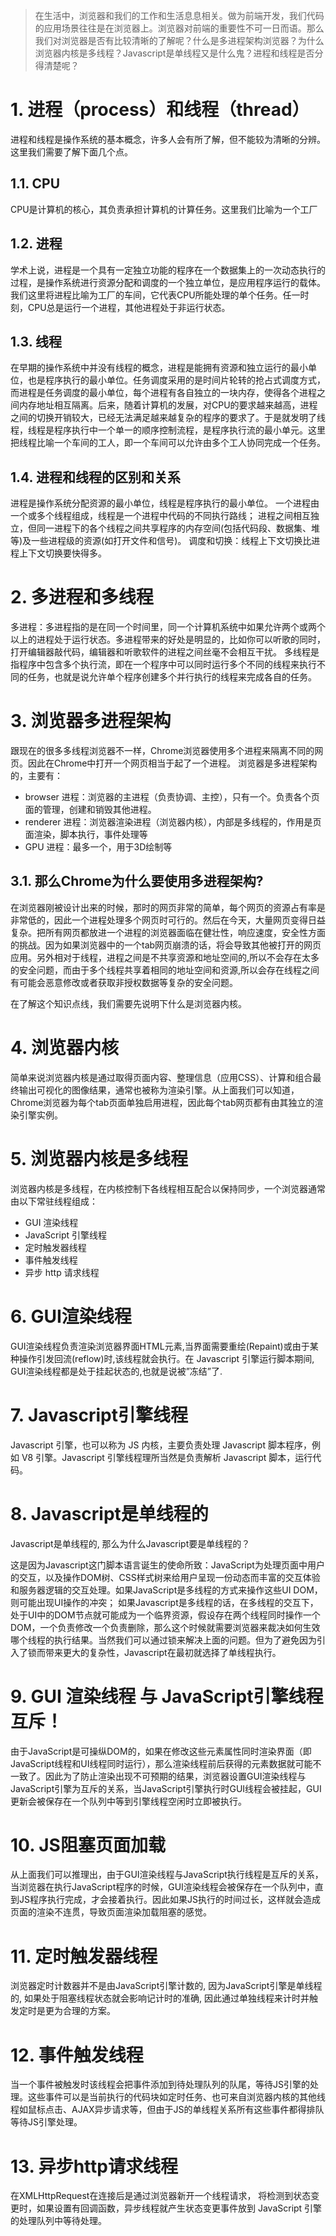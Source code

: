 > 在生活中，浏览器和我们的工作和生活息息相关。做为前端开发，我们代码的应用场景往往是在浏览器上。浏览器对前端的重要性不可一日而语。那么我们对浏览器是否有比较清晰的了解呢？什么是多进程架构浏览器？为什么浏览器内核是多线程？Javascript是单线程又是什么鬼？进程和线程是否分得清楚呢？

# 1. 进程（process）和线程（thread）
进程和线程是操作系统的基本概念，许多人会有所了解，但不能较为清晰的分辨。 这里我们需要了解下面几个点。

## 1.1. CPU
CPU是计算机的核心，其负责承担计算机的计算任务。这里我们比喻为一个工厂

## 1.2. 进程
学术上说，进程是一个具有一定独立功能的程序在一个数据集上的一次动态执行的过程，是操作系统进行资源分配和调度的一个独立单位，是应用程序运行的载体。我们这里将进程比喻为工厂的车间，它代表CPU所能处理的单个任务。任一时刻，CPU总是运行一个进程，其他进程处于非运行状态。

## 1.3. 线程
在早期的操作系统中并没有线程的概念，进程是能拥有资源和独立运行的最小单位，也是程序执行的最小单位。任务调度采用的是时间片轮转的抢占式调度方式，而进程是任务调度的最小单位，每个进程有各自独立的一块内存，使得各个进程之间内存地址相互隔离。后来，随着计算机的发展，对CPU的要求越来越高，进程之间的切换开销较大，已经无法满足越来越复杂的程序的要求了。于是就发明了线程，线程是程序执行中一个单一的顺序控制流程，是程序执行流的最小单元。这里把线程比喻一个车间的工人，即一个车间可以允许由多个工人协同完成一个任务。

## 1.4. 进程和线程的区别和关系
进程是操作系统分配资源的最小单位，线程是程序执行的最小单位。
一个进程由一个或多个线程组成，线程是一个进程中代码的不同执行路线；
进程之间相互独立，但同一进程下的各个线程之间共享程序的内存空间(包括代码段、数据集、堆等)及一些进程级的资源(如打开文件和信号)。
调度和切换：线程上下文切换比进程上下文切换要快得多。

# 2. 多进程和多线程
多进程：多进程指的是在同一个时间里，同一个计算机系统中如果允许两个或两个以上的进程处于运行状态。多进程带来的好处是明显的，比如你可以听歌的同时，打开编辑器敲代码，编辑器和听歌软件的进程之间丝毫不会相互干扰。
多线程是指程序中包含多个执行流，即在一个程序中可以同时运行多个不同的线程来执行不同的任务，也就是说允许单个程序创建多个并行执行的线程来完成各自的任务。

# 3. 浏览器多进程架构
跟现在的很多多线程浏览器不一样，Chrome浏览器使用多个进程来隔离不同的网页。因此在Chrome中打开一个网页相当于起了一个进程。
浏览器是多进程架构的，主要有：
- browser 进程：浏览器的主进程（负责协调、主控），只有一个。负责各个页面的管理，创建和销毁其他进程。
- renderer 进程：浏览器渲染进程（浏览器内核），内部是多线程的，作用是页面渲染，脚本执行，事件处理等
- GPU 进程：最多一个，用于3D绘制等

## 3.1. 那么Chrome为什么要使用多进程架构?
在浏览器刚被设计出来的时候，那时的网页非常的简单，每个网页的资源占有率是非常低的，因此一个进程处理多个网页时可行的。然后在今天，大量网页变得日益复杂。把所有网页都放进一个进程的浏览器面临在健壮性，响应速度，安全性方面的挑战。因为如果浏览器中的一个tab网页崩溃的话，将会导致其他被打开的网页应用。另外相对于线程，进程之间是不共享资源和地址空间的,所以不会存在太多的安全问题，而由于多个线程共享着相同的地址空间和资源,所以会存在线程之间有可能会恶意修改或者获取非授权数据等复杂的安全问题。

在了解这个知识点线，我们需要先说明下什么是浏览器内核。

# 4. 浏览器内核
简单来说浏览器内核是通过取得页面内容、整理信息（应用CSS）、计算和组合最终输出可视化的图像结果，通常也被称为渲染引擎。从上面我们可以知道，Chrome浏览器为每个tab页面单独启用进程，因此每个tab网页都有由其独立的渲染引擎实例。

# 5. 浏览器内核是多线程
浏览器内核是多线程，在内核控制下各线程相互配合以保持同步，一个浏览器通常由以下常驻线程组成：
- GUI 渲染线程
- JavaScript 引擎线程
- 定时触发器线程
- 事件触发线程
- 异步 http 请求线程

# 6. GUI渲染线程
GUI渲染线程负责渲染浏览器界面HTML元素,当界面需要重绘(Repaint)或由于某种操作引发回流(reflow)时,该线程就会执行。在 Javascript 引擎运行脚本期间, GUI渲染线程都是处于挂起状态的,也就是说被”冻结”了.

# 7. Javascript引擎线程
Javascript 引擎，也可以称为 JS 内核，主要负责处理 Javascript 脚本程序，例如 V8 引擎。Javascript 引擎线程理所当然是负责解析 Javascript 脚本，运行代码。

# 8. Javascript是单线程的
Javascript是单线程的, 那么为什么Javascript要是单线程的？

这是因为Javascript这门脚本语言诞生的使命所致：JavaScript为处理页面中用户的交互，以及操作DOM树、CSS样式树来给用户呈现一份动态而丰富的交互体验和服务器逻辑的交互处理。如果JavaScript是多线程的方式来操作这些UI DOM，则可能出现UI操作的冲突； 如果Javascript是多线程的话，在多线程的交互下，处于UI中的DOM节点就可能成为一个临界资源，假设存在两个线程同时操作一个DOM，一个负责修改一个负责删除，那么这个时候就需要浏览器来裁决如何生效哪个线程的执行结果。当然我们可以通过锁来解决上面的问题。但为了避免因为引入了锁而带来更大的复杂性，Javascript在最初就选择了单线程执行。

# 9. GUI 渲染线程 与 JavaScript引擎线程互斥！
由于JavaScript是可操纵DOM的，如果在修改这些元素属性同时渲染界面（即JavaScript线程和UI线程同时运行），那么渲染线程前后获得的元素数据就可能不一致了。因此为了防止渲染出现不可预期的结果，浏览器设置GUI渲染线程与JavaScript引擎为互斥的关系，当JavaScript引擎执行时GUI线程会被挂起，GUI更新会被保存在一个队列中等到引擎线程空闲时立即被执行。

# 10. JS阻塞页面加载
从上面我们可以推理出，由于GUI渲染线程与JavaScript执行线程是互斥的关系，当浏览器在执行JavaScript程序的时候，GUI渲染线程会被保存在一个队列中，直到JS程序执行完成，才会接着执行。因此如果JS执行的时间过长，这样就会造成页面的渲染不连贯，导致页面渲染加载阻塞的感觉。

# 11. 定时触发器线程
浏览器定时计数器并不是由JavaScript引擎计数的, 因为JavaScript引擎是单线程的, 如果处于阻塞线程状态就会影响记计时的准确, 因此通过单独线程来计时并触发定时是更为合理的方案。

# 12. 事件触发线程
当一个事件被触发时该线程会把事件添加到待处理队列的队尾，等待JS引擎的处理。这些事件可以是当前执行的代码块如定时任务、也可来自浏览器内核的其他线程如鼠标点击、AJAX异步请求等，但由于JS的单线程关系所有这些事件都得排队等待JS引擎处理。

# 13. 异步http请求线程
在XMLHttpRequest在连接后是通过浏览器新开一个线程请求， 将检测到状态变更时，如果设置有回调函数，异步线程就产生状态变更事件放到 JavaScript 引擎的处理队列中等待处理。